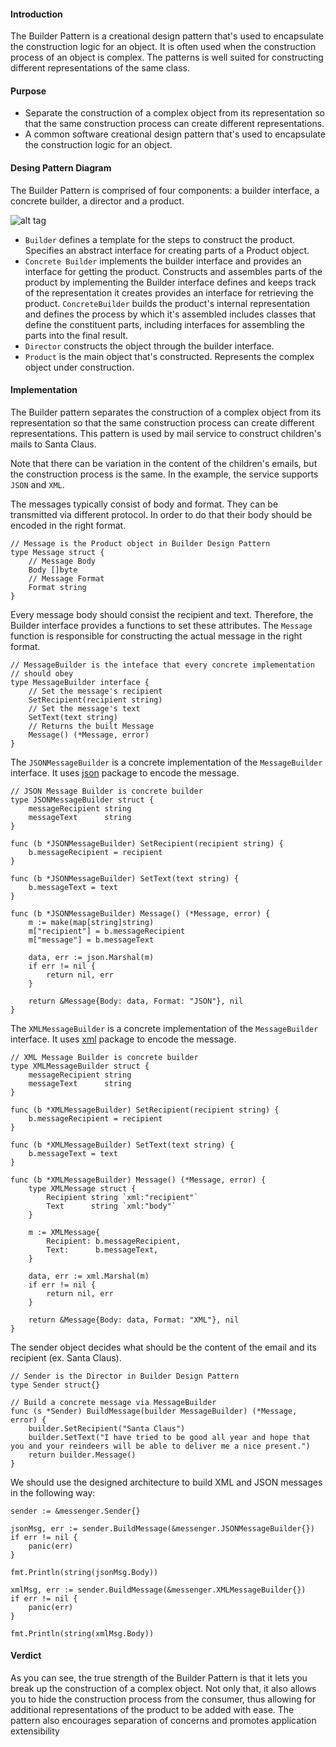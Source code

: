 #### Introduction

The Builder Pattern is a creational design pattern that's used to
encapsulate the construction logic for an object. It is often used
when the construction process of an object is complex. The patterns is well
suited for constructing different representations of the same class.

#### Purpose

- Separate the construction of a complex object from its representation so that
	the same construction process can create different representations.
- A common software creational design pattern that's used to encapsulate the
	construction logic for an object.

#### Desing Pattern Diagram

The Builder Pattern is comprised of four components: a builder interface, a
concrete builder, a director and a product.

![alt tag](http://blog.ralch.com/media/golang/design-patterns/builder.gif)

- `Builder` defines a template for the steps to construct the product.
	Specifies an abstract interface for creating parts of a Product object.
- `Concrete Builder` implements the builder interface and provides an interface
	for getting the product. Constructs and assembles parts of the product by
	implementing the Builder interface defines and keeps track of the
	representation it creates provides an interface for retrieving the product.
	`ConcreteBuilder` builds the product's internal representation and defines
	the process by which it's assembled includes classes that define the
	constituent parts, including interfaces for assembling the parts into the
	final result.
- `Director` constructs the object through the builder interface.
- `Product` is the main object that's constructed. Represents the complex
	object under construction.

#### Implementation

The Builder pattern separates the construction of a complex object from its
representation so that the same construction process can create different
representations. This pattern is used by mail service to construct
children's mails to Santa Claus.

Note that there can be variation in the content of the children's emails, but the
construction process is the same. In the example, the service supports `JSON`
and `XML`.

The messages typically consist of body and format. They can be transmitted via
different protocol. In order to do that their body should be encoded in the right
format.

```Golang
// Message is the Product object in Builder Design Pattern
type Message struct {
	// Message Body
	Body []byte
	// Message Format
	Format string
}
```

Every message body should consist the recipient and text. Therefore, the Builder
interface provides a functions to set these attributes. The `Message` function
is responsible for constructing the actual message in the right format.

```Golang
// MessageBuilder is the inteface that every concrete implementation
// should obey
type MessageBuilder interface {
	// Set the message's recipient
	SetRecipient(recipient string)
	// Set the message's text
	SetText(text string)
	// Returns the built Message
	Message() (*Message, error)
}
```

The `JSONMessageBuilder` is a concrete implementation of the `MessageBuilder`
interface. It uses [json](http://golang.org/pkg/encoding/json/) package to
encode the message.

```Golang
// JSON Message Builder is concrete builder
type JSONMessageBuilder struct {
	messageRecipient string
	messageText      string
}

func (b *JSONMessageBuilder) SetRecipient(recipient string) {
	b.messageRecipient = recipient
}

func (b *JSONMessageBuilder) SetText(text string) {
	b.messageText = text
}

func (b *JSONMessageBuilder) Message() (*Message, error) {
	m := make(map[string]string)
	m["recipient"] = b.messageRecipient
	m["message"] = b.messageText

	data, err := json.Marshal(m)
	if err != nil {
		return nil, err
	}

	return &Message{Body: data, Format: "JSON"}, nil
}
```

The `XMLMessageBuilder` is a concrete implementation of the `MessageBuilder`
interface. It uses [xml](http://golang.org/pkg/encoding/xml/) package to encode
the message.

```Golang
// XML Message Builder is concrete builder
type XMLMessageBuilder struct {
	messageRecipient string
	messageText      string
}

func (b *XMLMessageBuilder) SetRecipient(recipient string) {
	b.messageRecipient = recipient
}

func (b *XMLMessageBuilder) SetText(text string) {
	b.messageText = text
}

func (b *XMLMessageBuilder) Message() (*Message, error) {
	type XMLMessage struct {
		Recipient string `xml:"recipient"`
		Text      string `xml:"body"`
	}

	m := XMLMessage{
		Recipient: b.messageRecipient,
		Text:      b.messageText,
	}

	data, err := xml.Marshal(m)
	if err != nil {
		return nil, err
	}

	return &Message{Body: data, Format: "XML"}, nil
}
```

The sender object decides what should be the content of the email and its
recipient (ex. Santa Claus).

```Golang
// Sender is the Director in Builder Design Pattern
type Sender struct{}

// Build a concrete message via MessageBuilder
func (s *Sender) BuildMessage(builder MessageBuilder) (*Message, error) {
	builder.SetRecipient("Santa Claus")
	builder.SetText("I have tried to be good all year and hope that you and your reindeers will be able to deliver me a nice present.")
	return builder.Message()
}
```

We should use the designed architecture to build XML and JSON messages in the
following way:

```Golang
sender := &messenger.Sender{}

jsonMsg, err := sender.BuildMessage(&messenger.JSONMessageBuilder{})
if err != nil {
	panic(err)
}

fmt.Println(string(jsonMsg.Body))

xmlMsg, err := sender.BuildMessage(&messenger.XMLMessageBuilder{})
if err != nil {
	panic(err)
}

fmt.Println(string(xmlMsg.Body))
```

#### Verdict

As you can see, the true strength of the Builder Pattern is that it lets you
break up the construction of a complex object. Not only that, it also allows
you to hide the construction process from the consumer, thus allowing for
additional representations of the product to be added with ease. The pattern
also encourages separation of concerns and promotes application extensibility

